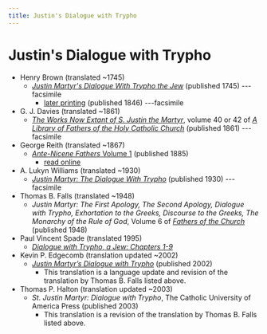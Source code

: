 ```yaml
---
title: Justin's Dialogue with Trypho
---
```


# Justin's Dialogue with Trypho

* Henry Brown (translated ~1745)
  * [*Justin Martyr's Dialogue With Trypho the Jew*](https://books.google.com/books?id=NIRPAAAAYAAJ) (published 1745) --- facsimile
    * [later printing](https://books.google.com/books?id=YCRLAQAAMAAJ) (published 1846) ---facsimile
* G. J. Davies (translated ~1861)
  * [*The Works Now Extant of S. Justin the Martyr*](https://archive.org/details/worksnowextantof40just), volume 40 or 42 of [*A Library of Fathers of the Holy Catholic Church*](alibraryoffathers.html) (published 1861) --- facsimile
* George Reith (translated ~1867)
  * [*Ante-Nicene Fathers* Volume 1](anf.html) (published 1885)
    * [read online](http://www.ccel.org/ccel/schaff/anf01.viii.iv.html)
* A. Lukyn Williams (translated ~1930)
  * [*Justin Martyr: The Dialogue With Trypho*](https://archive.org/details/SPCKJustinMartyr) (published 1930) --- facsimile
* Thomas B. Falls (translated ~1948)
  * *Justin Martyr: The First Apology, The Second Apology, Dialogue with Trypho, Exhortation to the Greeks, Discourse to the Greeks, The Monarchy of the Rule of God*, Volume 6 of [*Fathers of the Church*](fathersofthechurch.html) (published 1948)
* Paul Vincent Spade (translated 1995)
  * [*Dialogue with Trypho, a Jew: Chapters 1-9*](spade_dialoguewithtrypho.pdf)
* Kevin P. Edgecomb (translation updated ~2002)
  * [*Justin Martyr’s Dialogue with Trypho*](https://www.bombaxo.com/justin-martyrs-dialogue-with-trypho/) (published 2002)
    * This translation is a language update and revision of the translation by Thomas B. Falls listed above.
* Thomas P. Halton (translation updated ~2003)
  * *St. Justin Martyr: Dialogue with Trypho*, The Catholic University of America Press (published 2003)
    * This translation is a revision of the translation by Thomas B. Falls listed above.

